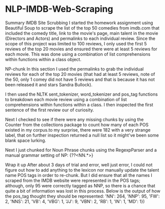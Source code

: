 # NLP-IMDB-Web-Scraping
 
Summary
IMDB Site Scrubbing
I started the homework assignment using Beautiful Soup to scrape the list of the top 50 comedies from imdb.com that included the comedy title, link to the movie's page, main talent in the movie (Directors and Actors) and permalinks to each individual review. Since the scope of this project was limited to 100 reviews, I only used the first 5 reviews of the top 20 movies and ensured there were at least 5 reviews for each movie. This was done using a combination of list comprehensions within functions within a class object.

NP-chunk
In this section I used the permalinks to grab the individual reviews for each of the top 20 movies (that had at least 5 reviews, note of the 50, only 1 comey did not have 5 reviews and that is because it has not been released it and stars Sandra Bullock).

I then used the NLTK sent_tokenizer, word_tokenizer and pos_tag functions to breakdown each movie review using a combination of list comprehensions within functions within a class. I then inspected the first sentence of the first review our of curiosity.

Next I checked to see if there were any missing chunks by using the Counter from the collections package to count how many of each POS existed in my corpus.to my surprise, there were 182 with a very strange label, that on further inspection returned a null list so it might've been some blank space lurking.

Next I just chunked for Noun Phrase chunks using the RegexpParser and a manual grammar setting of 
NP: {??<NN.*>}

Wrap it up
After about 3 days of trial and error, well just error, I could not figure out how to add anything to the lexicon nor manually update the talent name POS tags in order to re-chunk. But I did ensure that all the names I scraped from the IMDB website were represented in the POS tags; although, only 95 were correctly tagged as NNP, so there is a chance that quite a bit of information was lost in this process.
Below is the output of how the pos_tag thought they should be represented:
'NN': 264,
'NNP': 95,
'FW': 2,
'NNS': 21,
'VB': 4,
'VBG': 1,
'JJ': 9,
'VBN': 2,
'RB': 1,
'IN': 1,
'MD': 1})
